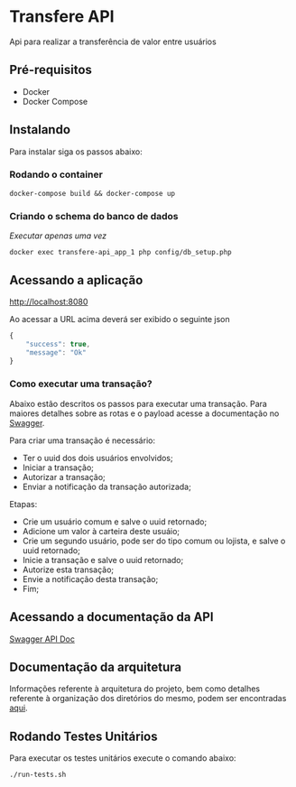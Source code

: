 # Transfere API
Api para realizar a transferência de valor entre usuários

## Pré-requisitos
* Docker
* Docker Compose

## Instalando
Para instalar siga os passos abaixo:

### Rodando o container
```
docker-compose build && docker-compose up
```

### Criando o schema do banco de dados
*Executar apenas uma vez*

```
docker exec transfere-api_app_1 php config/db_setup.php
```

## Acessando a aplicação
[http://localhost:8080](http://localhost:8080)

Ao acessar a URL acima deverá ser exibido o seguinte json

```javascript
{
	"success": true,
	"message": "Ok"
}
```

### Como executar uma transação?
Abaixo estão descritos os passos para executar uma transação. Para maiores detalhes sobre as rotas e o payload acesse a documentação no [Swagger](http://localhost:8080/docs/).

Para criar uma transação é necessário:
- Ter o uuid dos dois usuários envolvidos;
- Iniciar a transação;
- Autorizar a transação;
- Enviar a notificação da transação autorizada;

Etapas:
- Crie um usuário comum e salve o uuid retornado;
- Adicione um valor à carteira deste usuáio;
- Crie um segundo usuário, pode ser do tipo comum ou lojista, e salve o uuid retornado;
- Inicie a transação e salve o uuid retornado;
- Autorize esta transação;
- Envie a notificação desta transação;
- Fim;


## Acessando a documentação da API
[Swagger API Doc](http://localhost:8080/docs/)

## Documentação da arquitetura
Informações referente à arquitetura do projeto, bem como detalhes referente à organização dos diretórios do mesmo, podem ser encontradas [aqui](ARCHITECTURE.md).

## Rodando Testes Unitários
Para executar os testes unitários execute o comando abaixo:

```
./run-tests.sh
```

